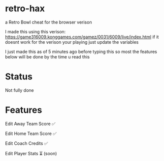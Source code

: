 # retro-hax
a Retro Bowl cheat for the browser verison

I made this using this verison: https://game316009.konggames.com/gamez/0031/6009/live/index.html if it doesnt work for the verison your playing just update the variables

I just made this as of 5 minutes ago before typing this so most the features below will be done by the time u read this

# Status 

Not fully done

# Features

Edit Away Team Score ✅

Edit Home Team Score ✅

Edit Coach Credits ✅

Edit Player Stats ⏳ (soon)
